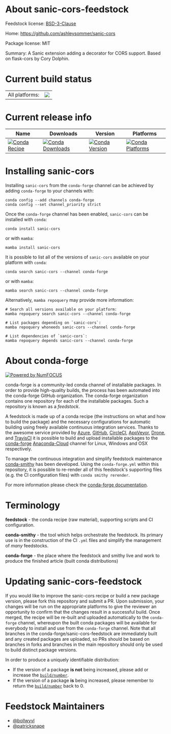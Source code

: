 About sanic-cors-feedstock
==========================

Feedstock license: [BSD-3-Clause](https://github.com/conda-forge/sanic-cors-feedstock/blob/main/LICENSE.txt)

Home: https://github.com/ashleysommer/sanic-cors

Package license: MIT

Summary: A Sanic extension adding a decorator for CORS support. Based on flask-cors by Cory Dolphin.

Current build status
====================


<table><tr><td>All platforms:</td>
    <td>
      <a href="https://dev.azure.com/conda-forge/feedstock-builds/_build/latest?definitionId=11618&branchName=main">
        <img src="https://dev.azure.com/conda-forge/feedstock-builds/_apis/build/status/sanic-cors-feedstock?branchName=main">
      </a>
    </td>
  </tr>
</table>

Current release info
====================

| Name | Downloads | Version | Platforms |
| --- | --- | --- | --- |
| [![Conda Recipe](https://img.shields.io/badge/recipe-sanic--cors-green.svg)](https://anaconda.org/conda-forge/sanic-cors) | [![Conda Downloads](https://img.shields.io/conda/dn/conda-forge/sanic-cors.svg)](https://anaconda.org/conda-forge/sanic-cors) | [![Conda Version](https://img.shields.io/conda/vn/conda-forge/sanic-cors.svg)](https://anaconda.org/conda-forge/sanic-cors) | [![Conda Platforms](https://img.shields.io/conda/pn/conda-forge/sanic-cors.svg)](https://anaconda.org/conda-forge/sanic-cors) |

Installing sanic-cors
=====================

Installing `sanic-cors` from the `conda-forge` channel can be achieved by adding `conda-forge` to your channels with:

```
conda config --add channels conda-forge
conda config --set channel_priority strict
```

Once the `conda-forge` channel has been enabled, `sanic-cors` can be installed with `conda`:

```
conda install sanic-cors
```

or with `mamba`:

```
mamba install sanic-cors
```

It is possible to list all of the versions of `sanic-cors` available on your platform with `conda`:

```
conda search sanic-cors --channel conda-forge
```

or with `mamba`:

```
mamba search sanic-cors --channel conda-forge
```

Alternatively, `mamba repoquery` may provide more information:

```
# Search all versions available on your platform:
mamba repoquery search sanic-cors --channel conda-forge

# List packages depending on `sanic-cors`:
mamba repoquery whoneeds sanic-cors --channel conda-forge

# List dependencies of `sanic-cors`:
mamba repoquery depends sanic-cors --channel conda-forge
```


About conda-forge
=================

[![Powered by
NumFOCUS](https://img.shields.io/badge/powered%20by-NumFOCUS-orange.svg?style=flat&colorA=E1523D&colorB=007D8A)](https://numfocus.org)

conda-forge is a community-led conda channel of installable packages.
In order to provide high-quality builds, the process has been automated into the
conda-forge GitHub organization. The conda-forge organization contains one repository
for each of the installable packages. Such a repository is known as a *feedstock*.

A feedstock is made up of a conda recipe (the instructions on what and how to build
the package) and the necessary configurations for automatic building using freely
available continuous integration services. Thanks to the awesome service provided by
[Azure](https://azure.microsoft.com/en-us/services/devops/), [GitHub](https://github.com/),
[CircleCI](https://circleci.com/), [AppVeyor](https://www.appveyor.com/),
[Drone](https://cloud.drone.io/welcome), and [TravisCI](https://travis-ci.com/)
it is possible to build and upload installable packages to the
[conda-forge](https://anaconda.org/conda-forge) [Anaconda-Cloud](https://anaconda.org/)
channel for Linux, Windows and OSX respectively.

To manage the continuous integration and simplify feedstock maintenance
[conda-smithy](https://github.com/conda-forge/conda-smithy) has been developed.
Using the ``conda-forge.yml`` within this repository, it is possible to re-render all of
this feedstock's supporting files (e.g. the CI configuration files) with ``conda smithy rerender``.

For more information please check the [conda-forge documentation](https://conda-forge.org/docs/).

Terminology
===========

**feedstock** - the conda recipe (raw material), supporting scripts and CI configuration.

**conda-smithy** - the tool which helps orchestrate the feedstock.
                   Its primary use is in the construction of the CI ``.yml`` files
                   and simplify the management of *many* feedstocks.

**conda-forge** - the place where the feedstock and smithy live and work to
                  produce the finished article (built conda distributions)


Updating sanic-cors-feedstock
=============================

If you would like to improve the sanic-cors recipe or build a new
package version, please fork this repository and submit a PR. Upon submission,
your changes will be run on the appropriate platforms to give the reviewer an
opportunity to confirm that the changes result in a successful build. Once
merged, the recipe will be re-built and uploaded automatically to the
`conda-forge` channel, whereupon the built conda packages will be available for
everybody to install and use from the `conda-forge` channel.
Note that all branches in the conda-forge/sanic-cors-feedstock are
immediately built and any created packages are uploaded, so PRs should be based
on branches in forks and branches in the main repository should only be used to
build distinct package versions.

In order to produce a uniquely identifiable distribution:
 * If the version of a package **is not** being increased, please add or increase
   the [``build/number``](https://docs.conda.io/projects/conda-build/en/latest/resources/define-metadata.html#build-number-and-string).
 * If the version of a package **is** being increased, please remember to return
   the [``build/number``](https://docs.conda.io/projects/conda-build/en/latest/resources/define-metadata.html#build-number-and-string)
   back to 0.

Feedstock Maintainers
=====================

* [@bollwyvl](https://github.com/bollwyvl/)
* [@patricksnape](https://github.com/patricksnape/)

